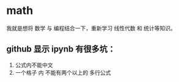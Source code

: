 # math

我就是想将 数学 与 编程结合一下，重新学习 线性代数 和 统计等知识。

## github 显示 ipynb 有很多坑：

1. 公式内不能中文
2. 一个格子 内 不能有两个以上的 多行公式